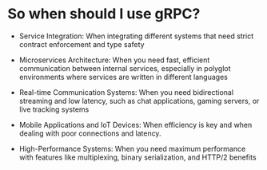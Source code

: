 # So when should I use gRPC?

- Service Integration: When integrating different systems that need strict contract enforcement and type safety

- Microservices Architecture: When you need fast, efficient communication between internal services, especially in polyglot environments where services are written in different languages

- Real-time Communication Systems: When you need bidirectional streaming and low latency, such as chat applications, gaming servers, or live tracking systems

- Mobile Applications and IoT Devices: When efficiency is key and when dealing with poor connections and latency.

- High-Performance Systems: When you need maximum performance with features like multiplexing, binary serialization, and HTTP/2 benefits
